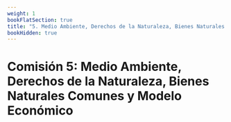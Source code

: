 ```yaml
---
weight: 1
bookFlatSection: true
title: "5. Medio Ambiente, Derechos de la Naturaleza, Bienes Naturales Comunes y Modelo Económico"
bookHidden: true
---
```


# Comisión 5: Medio Ambiente, Derechos de la Naturaleza, Bienes Naturales Comunes y Modelo Económico
